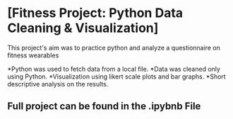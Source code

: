 # [Fitness Project: Python Data Cleaning & Visualization]
This project's aim was to practice python and analyze a questionnaire on fitness wearables

*Python was used to fetch data from a local file.
*Data was cleaned only using Python.
*Visualization using likert scale plots and bar graphs.
*Short descriptive analysis on the results.

## Full project can be found in the .ipybnb File
